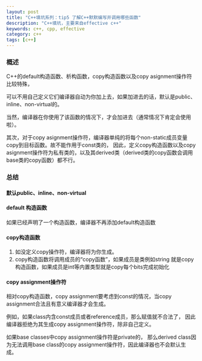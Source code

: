 ```yaml
---
layout: post
title: "C++填坑系列：tip5 了解C++默默编写并调用哪些函数"
description: "C++填坑，主要来自effective c++"
keywords: c++, cpp, effective
category: c++
tags: [c++]
---
```


### 概述

C++的default构造函数、析构函数，copy构造函数以及copy asignment操作符比较特殊，

可以不用自己定义它们编译器自动为你加上去，如果加进去的话，默认是public、inline、non-virtual的。

当然，编译器在你使用了该函数的情况下，才会加进去（通常情况下肯定会使用啦）。

其次，对于copy asignment操作符，编译器单纯的将每个non-static成员变量copy到目标函数。故不能作用于const类的，
因此，定义copy构造函数以及copy asignment操作符为私有类的，以及其derived类（derived类的copy函数会调用base类的copy函数）都不行。

### 总结

#### 默认public、inline、non-virtual

#### default 构造函数

如果已经声明了一个构造函数，编译器不再添加default构造函数

#### copy构造函数

1. 如没定义copy操作符，编译器将为你生成。
2. copy构造函数将调用成员的“copy函数”，如果成员是类例如string 就是copy构造函数，如果成员是int等内置类型就是copy每个bits完成初始化

#### copy assignment操作符

相对copy构造函数，copy assignment要考虑到const的情况，当copy assignment合法且有意义编译器才会生成。

例如，如果class内含const成员或者reference成员，那么赋值就不合法了，
因此编译器拒绝为其生成copy assignment操作符，除非自己定义。

如果base classes中copy assignment操作符是private的，
那么derived class因为无法调用base class的copy assignment操作符，因此编译器也不会默认生成。
